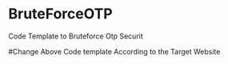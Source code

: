 # BruteForceOTP
Code Template to Bruteforce Otp Securit

#Change Above Code template According to the Target Website
